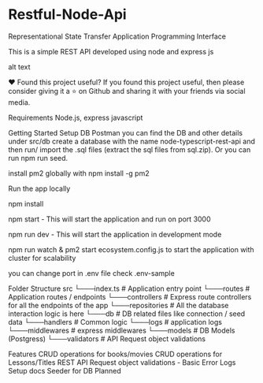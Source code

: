 # Restful-Node-Api
Representational State Transfer Application Programming Interface

This is a simple REST API developed using node and express js

alt text

❤️ Found this project useful?
If you found this project useful, then please consider giving it a ⭐️ on Github and sharing it with your friends via social media.

Requirements
Node.js, express javascript

Getting Started
Setup DB
Postman
you can find the DB and other details under src/db create a database with the name node-typescript-rest-api and then run/ import the .sql files (extract the sql files from sql.zip). Or you can run npm run seed.

install pm2 globally with npm install -g pm2

Run the app locally

npm install

npm start - This will start the application and run on port 3000

npm run dev - This will start the application in development mode

npm run watch & pm2 start ecosystem.config.js to start the application with cluster for scalability

you can change port in .env file check .env-sample

Folder Structure
src
└───index.ts          # Application entry point
└───routes            # Application routes / endpoints
└───controllers       # Express route controllers for all the endpoints of the app
└───repositories      # All the database interaction logic is here
└───db                # DB related files like connection / seed data
└───handlers          # Common logic
└───logs              # application logs
└───middlewares       # express middlewares
└───models            # DB Models (Postgress)
└───validators        # API Request object validations

Features
CRUD operations for books/movies
CRUD operations for Lessons/Titles
REST API Request object validations - Basic
Error Logs
Setup docs
Seeder for DB
Planned
